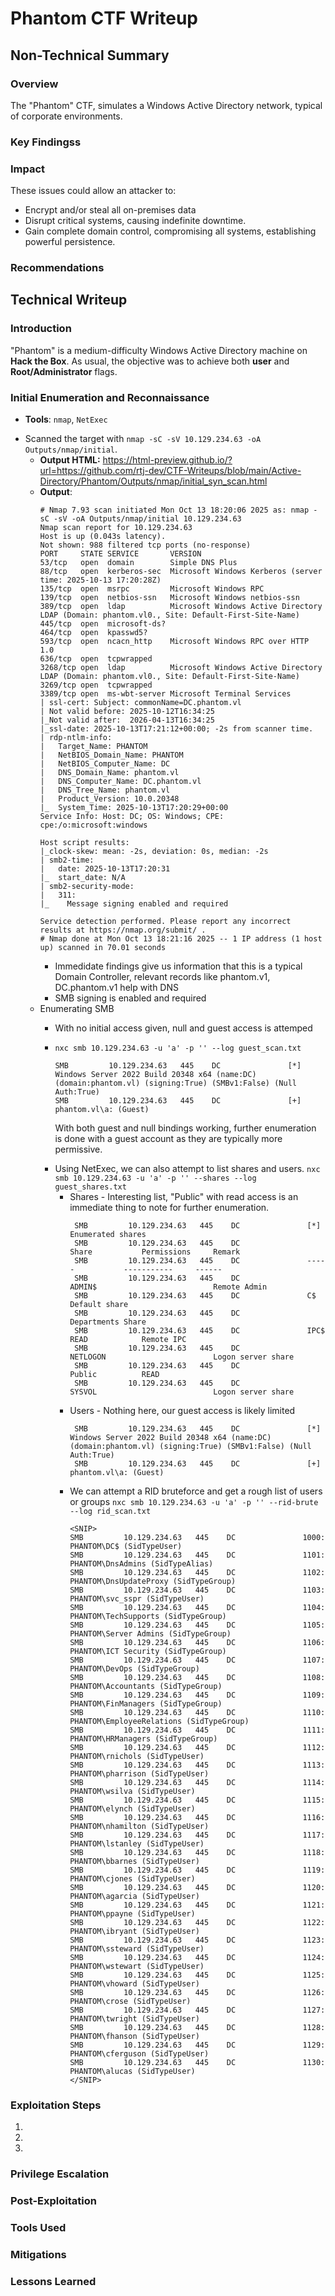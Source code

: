 # Phantom CTF Writeup

## Non-Technical Summary

### Overview

The "Phantom" CTF, simulates a Windows Active Directory network, typical of corporate environments. 

### Key Findingss

### Impact

These issues could allow an attacker to:
- Encrypt and/or steal all on-premises data
- Disrupt critical systems, causing indefinite downtime.
- Gain complete domain control, compromising all systems, establishing powerful persistence.


### Recommendations



## Technical Writeup

### Introduction

"Phantom" is a medium-difficulty Windows Active Directory machine on **Hack the Box**. As usual, the objective was to achieve both **user** and **Root/Administrator** flags. 

### Initial Enumeration and Reconnaissance

* **Tools**: `nmap`, `NetExec`
- Scanned the target with `nmap -sC -sV 10.129.234.63 -oA Outputs/nmap/initial`.
  - **Output HTML:** https://html-preview.github.io/?url=https://github.com/rtj-dev/CTF-Writeups/blob/main/Active-Directory/Phantom/Outputs/nmap/initial_syn_scan.html
  - **Output**:
    ```
    # Nmap 7.93 scan initiated Mon Oct 13 18:20:06 2025 as: nmap -sC -sV -oA Outputs/nmap/initial 10.129.234.63
    Nmap scan report for 10.129.234.63
    Host is up (0.043s latency).
    Not shown: 988 filtered tcp ports (no-response)
    PORT     STATE SERVICE       VERSION
    53/tcp   open  domain        Simple DNS Plus
    88/tcp   open  kerberos-sec  Microsoft Windows Kerberos (server time: 2025-10-13 17:20:28Z)
    135/tcp  open  msrpc         Microsoft Windows RPC
    139/tcp  open  netbios-ssn   Microsoft Windows netbios-ssn
    389/tcp  open  ldap          Microsoft Windows Active Directory LDAP (Domain: phantom.vl0., Site: Default-First-Site-Name)
    445/tcp  open  microsoft-ds?
    464/tcp  open  kpasswd5?
    593/tcp  open  ncacn_http    Microsoft Windows RPC over HTTP 1.0
    636/tcp  open  tcpwrapped
    3268/tcp open  ldap          Microsoft Windows Active Directory LDAP (Domain: phantom.vl0., Site: Default-First-Site-Name)
    3269/tcp open  tcpwrapped
    3389/tcp open  ms-wbt-server Microsoft Terminal Services
    | ssl-cert: Subject: commonName=DC.phantom.vl
    | Not valid before: 2025-10-12T16:34:25
    |_Not valid after:  2026-04-13T16:34:25
    |_ssl-date: 2025-10-13T17:21:12+00:00; -2s from scanner time.
    | rdp-ntlm-info:
    |   Target_Name: PHANTOM
    |   NetBIOS_Domain_Name: PHANTOM
    |   NetBIOS_Computer_Name: DC
    |   DNS_Domain_Name: phantom.vl
    |   DNS_Computer_Name: DC.phantom.vl
    |   DNS_Tree_Name: phantom.vl
    |   Product_Version: 10.0.20348
    |_  System_Time: 2025-10-13T17:20:29+00:00
    Service Info: Host: DC; OS: Windows; CPE: cpe:/o:microsoft:windows

    Host script results:
    |_clock-skew: mean: -2s, deviation: 0s, median: -2s
    | smb2-time:
    |   date: 2025-10-13T17:20:31
    |_  start_date: N/A
    | smb2-security-mode:
    |   311:
    |_    Message signing enabled and required
      
    Service detection performed. Please report any incorrect results at https://nmap.org/submit/ .
    # Nmap done at Mon Oct 13 18:21:16 2025 -- 1 IP address (1 host up) scanned in 70.01 seconds
    ```
     * Immedidate findings give us information that this is a typical Domain Controller, relevant records like phantom.v1, DC.phantom.v1 help with DNS
     * SMB signing is enabled and required
  - Enumerating SMB 
    - With no initial access given, null and guest access is attemped
    - `nxc smb 10.129.234.63 -u 'a' -p '' --log guest_scan.txt`
      
      ```
      SMB         10.129.234.63   445    DC               [*] Windows Server 2022 Build 20348 x64 (name:DC) (domain:phantom.vl) (signing:True) (SMBv1:False) (Null Auth:True)
      SMB         10.129.234.63   445    DC               [+] phantom.vl\a: (Guest)
      ```
      With both guest and null bindings working, further enumeration is done with a guest account as they are typically more permissive.
    * Using NetExec, we can also attempt to list shares and users. `nxc smb 10.129.234.63 -u 'a' -p '' --shares --log guest_shares.txt`
      - Shares - Interesting list, "Public" with read access is an immediate thing to note for further enumeration.
         ```
          SMB         10.129.234.63   445    DC               [*] Enumerated shares
          SMB         10.129.234.63   445    DC               Share           Permissions     Remark
          SMB         10.129.234.63   445    DC               -----           -----------     ------
          SMB         10.129.234.63   445    DC               ADMIN$                          Remote Admin
          SMB         10.129.234.63   445    DC               C$                              Default share
          SMB         10.129.234.63   445    DC               Departments Share
          SMB         10.129.234.63   445    DC               IPC$            READ            Remote IPC
          SMB         10.129.234.63   445    DC               NETLOGON                        Logon server share
          SMB         10.129.234.63   445    DC               Public          READ
          SMB         10.129.234.63   445    DC               SYSVOL                          Logon server share
         ```
      - Users - Nothing here, our guest access is likely limited
         ```
          SMB         10.129.234.63   445    DC               [*] Windows Server 2022 Build 20348 x64 (name:DC) (domain:phantom.vl) (signing:True) (SMBv1:False) (Null Auth:True)
          SMB         10.129.234.63   445    DC               [+] phantom.vl\a: (Guest)
         ```
      - We can attempt a RID bruteforce and get a rough list of users or groups
        `nxc smb 10.129.234.63 -u 'a' -p '' --rid-brute --log rid_scan.txt`
          ```
          <SNIP>
          SMB         10.129.234.63   445    DC               1000: PHANTOM\DC$ (SidTypeUser)
          SMB         10.129.234.63   445    DC               1101: PHANTOM\DnsAdmins (SidTypeAlias)
          SMB         10.129.234.63   445    DC               1102: PHANTOM\DnsUpdateProxy (SidTypeGroup)
          SMB         10.129.234.63   445    DC               1103: PHANTOM\svc_sspr (SidTypeUser)
          SMB         10.129.234.63   445    DC               1104: PHANTOM\TechSupports (SidTypeGroup)
          SMB         10.129.234.63   445    DC               1105: PHANTOM\Server Admins (SidTypeGroup)
          SMB         10.129.234.63   445    DC               1106: PHANTOM\ICT Security (SidTypeGroup)
          SMB         10.129.234.63   445    DC               1107: PHANTOM\DevOps (SidTypeGroup)
          SMB         10.129.234.63   445    DC               1108: PHANTOM\Accountants (SidTypeGroup)
          SMB         10.129.234.63   445    DC               1109: PHANTOM\FinManagers (SidTypeGroup)
          SMB         10.129.234.63   445    DC               1110: PHANTOM\EmployeeRelations (SidTypeGroup)
          SMB         10.129.234.63   445    DC               1111: PHANTOM\HRManagers (SidTypeGroup)
          SMB         10.129.234.63   445    DC               1112: PHANTOM\rnichols (SidTypeUser)
          SMB         10.129.234.63   445    DC               1113: PHANTOM\pharrison (SidTypeUser)
          SMB         10.129.234.63   445    DC               1114: PHANTOM\wsilva (SidTypeUser)
          SMB         10.129.234.63   445    DC               1115: PHANTOM\elynch (SidTypeUser)
          SMB         10.129.234.63   445    DC               1116: PHANTOM\nhamilton (SidTypeUser)
          SMB         10.129.234.63   445    DC               1117: PHANTOM\lstanley (SidTypeUser)
          SMB         10.129.234.63   445    DC               1118: PHANTOM\bbarnes (SidTypeUser)
          SMB         10.129.234.63   445    DC               1119: PHANTOM\cjones (SidTypeUser)
          SMB         10.129.234.63   445    DC               1120: PHANTOM\agarcia (SidTypeUser)
          SMB         10.129.234.63   445    DC               1121: PHANTOM\ppayne (SidTypeUser)
          SMB         10.129.234.63   445    DC               1122: PHANTOM\ibryant (SidTypeUser)
          SMB         10.129.234.63   445    DC               1123: PHANTOM\ssteward (SidTypeUser)
          SMB         10.129.234.63   445    DC               1124: PHANTOM\wstewart (SidTypeUser)
          SMB         10.129.234.63   445    DC               1125: PHANTOM\vhoward (SidTypeUser)
          SMB         10.129.234.63   445    DC               1126: PHANTOM\crose (SidTypeUser)
          SMB         10.129.234.63   445    DC               1127: PHANTOM\twright (SidTypeUser)
          SMB         10.129.234.63   445    DC               1128: PHANTOM\fhanson (SidTypeUser)
          SMB         10.129.234.63   445    DC               1129: PHANTOM\cferguson (SidTypeUser)
          SMB         10.129.234.63   445    DC               1130: PHANTOM\alucas (SidTypeUser)
          </SNIP>
          ```
        </details>
### Exploitation Steps

1. 
2. 
3. 

### Privilege Escalation



### Post-Exploitation


### Tools Used


### Mitigations



### Lessons Learned



